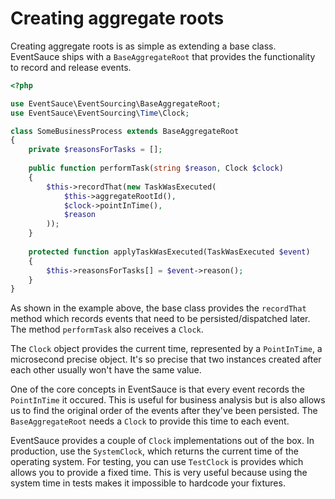 # Creating aggregate roots

Creating aggregate roots is as simple as extending a base class. EventSauce ships with a `BaseAggregateRoot`
that provides the functionality to record and release events.

```php
<?php

use EventSauce\EventSourcing\BaseAggregateRoot;
use EventSauce\EventSourcing\Time\Clock;

class SomeBusinessProcess extends BaseAggregateRoot
{
    private $reasonsForTasks = [];
    
    public function performTask(string $reason, Clock $clock)
    {
        $this->recordThat(new TaskWasExecuted(
            $this->aggregateRootId(),
            $clock->pointInTime(),
            $reason
        ));
    }
    
    protected function applyTaskWasExecuted(TaskWasExecuted $event)
    {
        $this->reasonsForTasks[] = $event->reason();
    }
}
```

As shown in the example above, the base class provides the `recordThat` method which records events that need to be persisted/dispatched later. The method `performTask` also receives a `Clock`.

The `Clock` object provides the current time, represented by a `PointInTime`, a microsecond precise object. It's so precise that two instances created after each other usually won't have the same value.
 
One of the core concepts in EventSauce is that every event records the `PointInTime` it occured. This is useful for business analysis but is also allows us to find the original order of the events after they've been persisted. The `BaseAggregateRoot` needs a `Clock` to provide this time to each event. 

EventSauce provides a couple of `Clock` implementations out of the box. In production, use the  `SystemClock`, which returns the current time of the operating system. For testing, you can use `TestClock` is provides which allows you to provide a fixed time. This is very useful because using the system time in tests makes it impossible to hardcode your fixtures.
